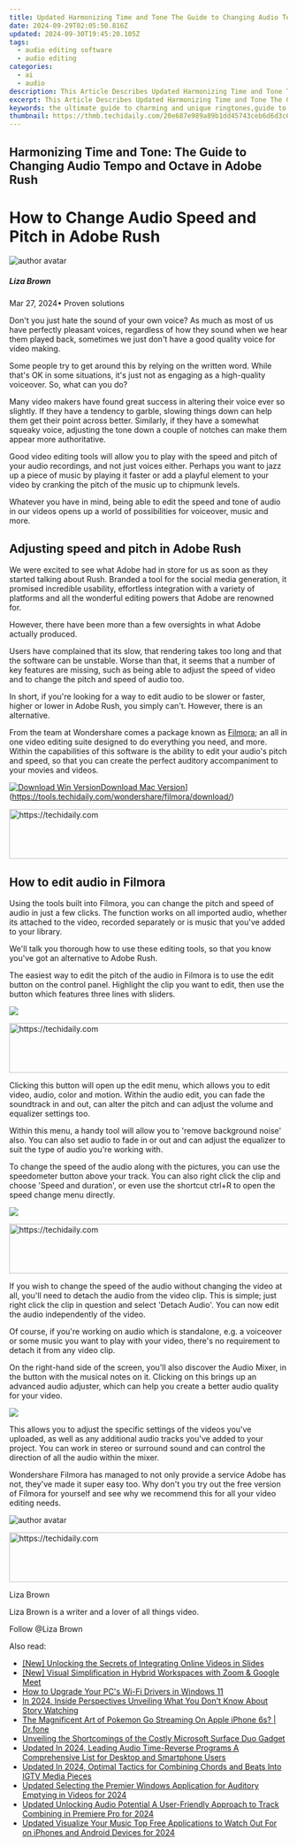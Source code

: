 ```yaml
---
title: Updated Harmonizing Time and Tone The Guide to Changing Audio Tempo and Octave in Adobe Rush
date: 2024-09-29T02:05:50.816Z
updated: 2024-09-30T19:45:20.105Z
tags: 
  - audio editing software
  - audio editing
categories: 
  - ai
  - audio
description: This Article Describes Updated Harmonizing Time and Tone The Guide to Changing Audio Tempo and Octave in Adobe Rush
excerpt: This Article Describes Updated Harmonizing Time and Tone The Guide to Changing Audio Tempo and Octave in Adobe Rush
keywords: the ultimate guide to charming and unique ringtones,guide to visualizing sound integrating audio waves and enhancing them with motion effects in adobe premiere pro,the ultimate guide to automatic volume reduction audio ducking tips in adobe premiere pro on macos,the ultimate guide to syncing audio and video in adobe premiere pro,harmonizing time and tone the guide to changing audio tempo and octave in adobe rush,the ultimate guide to harmonizing music and video in creative projects,crafting crisp audio a detailed guide to de emphasizing vocals in adobe audition tracks
thumbnail: https://thmb.techidaily.com/20e687e989a89b1dd45743ceb6d6d3c635644bf241cd4154d769e7b945709de7.jpg
---
```


## Harmonizing Time and Tone: The Guide to Changing Audio Tempo and Octave in Adobe Rush

# How to Change Audio Speed and Pitch in Adobe Rush

![author avatar](https://lh5.googleusercontent.com/-AIMmjowaFs4/AAAAAAAAAAI/AAAAAAAAABc/Y5UmwDaI7HU/s250-c-k/photo.jpg)

##### Liza Brown

 Mar 27, 2024• Proven solutions

Don't you just hate the sound of your own voice? As much as most of us have perfectly pleasant voices, regardless of how they sound when we hear them played back, sometimes we just don't have a good quality voice for video making.

Some people try to get around this by relying on the written word. While that's OK in some situations, it's just not as engaging as a high-quality voiceover. So, what can you do?

Many video makers have found great success in altering their voice ever so slightly. If they have a tendency to garble, slowing things down can help them get their point across better. Similarly, if they have a somewhat squeaky voice, adjusting the tone down a couple of notches can make them appear more authoritative.

Good video editing tools will allow you to play with the speed and pitch of your audio recordings, and not just voices either. Perhaps you want to jazz up a piece of music by playing it faster or add a playful element to your video by cranking the pitch of the music up to chipmunk levels.

Whatever you have in mind, being able to edit the speed and tone of audio in our videos opens up a world of possibilities for voiceover, music and more.

## Adjusting speed and pitch in Adobe Rush

We were excited to see what Adobe had in store for us as soon as they started talking about Rush. Branded a tool for the social media generation, it promised incredible usability, effortless integration with a variety of platforms and all the wonderful editing powers that Adobe are renowned for.

However, there have been more than a few oversights in what Adobe actually produced.

Users have complained that its slow, that rendering takes too long and that the software can be unstable. Worse than that, it seems that a number of key features are missing, such as being able to adjust the speed of video and to change the pitch and speed of audio too.

In short, if you're looking for a way to edit audio to be slower or faster, higher or lower in Adobe Rush, you simply can't. However, there is an alternative.

From the team at Wondershare comes a package known as [Filmora](https://tools.techidaily.com/wondershare/filmora/download/); an all in one video editing suite designed to do everything you need, and more. Within the capabilities of this software is the ability to edit your audio's pitch and speed, so that you can create the perfect auditory accompaniment to your movies and videos.

[![Download Win Version](https://images.wondershare.com/filmora/guide/download-btn-win.jpg)](https://tools.techidaily.com/wondershare/filmora/download/)[Download Mac Version](https://images.wondershare.com/filmora/guide/download-btn-mac.jpg)](https://tools.techidaily.com/wondershare/filmora/download/)

<!-- affiliate ads begin -->
<a href="https://aligracehair.sjv.io/c/5597632/1868590/19272" target="_top" id="1868590">
  <img src="//a.impactradius-go.com/display-ad/19272-1868590" border="0" alt="https://techidaily.com" width="728" height="90"/>
</a>
<img height="0" width="0" src="https://aligracehair.sjv.io/i/5597632/1868590/19272" style="position:absolute;visibility:hidden;" border="0" />
<!-- affiliate ads end -->

## How to edit audio in Filmora

Using the tools built into Filmora, you can change the pitch and speed of audio in just a few clicks. The function works on all imported audio, whether its attached to the video, recorded separately or is music that you've added to your library.

We'll talk you thorough how to use these editing tools, so that you know you've got an alternative to Adobe Rush.

The easiest way to edit the pitch of the audio in Filmora is to use the edit button on the control panel. Highlight the clip you want to edit, then use the button which features three lines with sliders.

![](https://images.wondershare.com/filmora/article-images/open-audio-panel-in-filmora9.png)

<!-- affiliate ads begin -->
<a href="https://aligracehair.sjv.io/c/5597632/1902324/19272" target="_top" id="1902324">
  <img src="//a.impactradius-go.com/display-ad/19272-1902324" border="0" alt="https://techidaily.com" width="728" height="90"/>
</a>
<img height="0" width="0" src="https://aligracehair.sjv.io/i/5597632/1902324/19272" style="position:absolute;visibility:hidden;" border="0" />
<!-- affiliate ads end -->

Clicking this button will open up the edit menu, which allows you to edit video, audio, color and motion. Within the audio edit, you can fade the soundtrack in and out, can alter the pitch and can adjust the volume and equalizer settings too.

Within this menu, a handy tool will allow you to 'remove background noise' also. You can also set audio to fade in or out and can adjust the equalizer to suit the type of audio you're working with.

To change the speed of the audio along with the pictures, you can use the speedometer button above your track. You can also right click the clip and choose 'Speed and duration', or even use the shortcut ctrl+R to open the speed change menu directly.

![](https://images.wondershare.com/filmora/article-images/choose-audio-speed-filmora9.png)

<!-- affiliate ads begin -->
<a href="https://appsumo.8odi.net/c/5597632/2037319/7443" target="_top" id="2037319">
  <img src="//a.impactradius-go.com/display-ad/7443-2037319" border="0" alt="https://techidaily.com" width="728" height="90"/>
</a>
<img height="0" width="0" src="https://appsumo.8odi.net/i/5597632/2037319/7443" style="position:absolute;visibility:hidden;" border="0" />
<!-- affiliate ads end -->

If you wish to change the speed of the audio without changing the video at all, you'll need to detach the audio from the video clip. This is simple; just right click the clip in question and select 'Detach Audio'. You can now edit the audio independently of the video.

Of course, if you're working on audio which is standalone, e.g. a voiceover or some music you want to play with your video, there's no requirement to detach it from any video clip.

On the right-hand side of the screen, you'll also discover the Audio Mixer, in the button with the musical notes on it. Clicking on this brings up an advanced audio adjuster, which can help you create a better audio quality for your video.

![](https://images.wondershare.com/filmora/article-images/audio-mixer-filmora9.png)

This allows you to adjust the specific settings of the videos you've uploaded, as well as any additional audio tracks you've added to your project. You can work in stereo or surround sound and can control the direction of all the audio within the mixer.

Wondershare Filmora has managed to not only provide a service Adobe has not, they've made it super easy too. Why don't you try out the free version of Filmora for yourself and see why we recommend this for all your video editing needs.

![author avatar](https://lh5.googleusercontent.com/-AIMmjowaFs4/AAAAAAAAAAI/AAAAAAAAABc/Y5UmwDaI7HU/s250-c-k/photo.jpg)

<!-- affiliate ads begin -->
<a href="https://aligracehair.sjv.io/c/5597632/1896510/19272" target="_top" id="1896510">
  <img src="//a.impactradius-go.com/display-ad/19272-1896510" border="0" alt="https://techidaily.com" width="728" height="90"/>
</a>
<img height="0" width="0" src="https://aligracehair.sjv.io/i/5597632/1896510/19272" style="position:absolute;visibility:hidden;" border="0" />
<!-- affiliate ads end -->

Liza Brown

Liza Brown is a writer and a lover of all things video.

Follow @Liza Brown

<ins class="adsbygoogle"
      style="display:block"
      data-ad-client="ca-pub-7571918770474297"
      data-ad-slot="8358498916"
      data-ad-format="auto"
      data-full-width-responsive="true"></ins>

<span class="atpl-alsoreadstyle">Also read:</span>
<div><ul>
<li><a href="https://vimeo-videos.techidaily.com/new-unlocking-the-secrets-of-integrating-online-videos-in-slides/"><u>[New] Unlocking the Secrets of Integrating Online Videos in Slides</u></a></li>
<li><a href="https://screen-activity-recording.techidaily.com/new-visual-simplification-in-hybrid-workspaces-with-zoom-and-google-meet/"><u>[New] Visual Simplification in Hybrid Workspaces with Zoom & Google Meet</u></a></li>
<li><a href="https://hardware-help.techidaily.com/how-to-upgrade-your-pcs-wi-fi-drivers-in-windows-11/"><u>How to Upgrade Your PC's Wi-Fi Drivers in Windows 11</u></a></li>
<li><a href="https://instagram-video-recordings.techidaily.com/in-2024-inside-perspectives-unveiling-what-you-dont-know-about-story-watching/"><u>In 2024, Inside Perspectives Unveiling What You Don't Know About Story Watching</u></a></li>
<li><a href="https://ios-pokemon-go.techidaily.com/the-magnificent-art-of-pokemon-go-streaming-on-apple-iphone-6s-drfone-by-drfone-virtual-ios/"><u>The Magnificent Art of Pokemon Go Streaming On Apple iPhone 6s? | Dr.fone</u></a></li>
<li><a href="https://buynow-marvelous.techidaily.com/unveiling-the-shortcomings-of-the-costly-microsoft-surface-duo-gadget/"><u>Unveiling the Shortcomings of the Costly Microsoft Surface Duo Gadget</u></a></li>
<li><a href="https://voice-adjusting.techidaily.com/updated-in-2024-leading-audio-time-reverse-programs-a-comprehensive-list-for-desktop-and-smartphone-users/"><u>Updated In 2024, Leading Audio Time-Reverse Programs A Comprehensive List for Desktop and Smartphone Users</u></a></li>
<li><a href="https://voice-adjusting.techidaily.com/updated-in-2024-optimal-tactics-for-combining-chords-and-beats-into-igtv-media-pieces/"><u>Updated In 2024, Optimal Tactics for Combining Chords and Beats Into IGTV Media Pieces</u></a></li>
<li><a href="https://voice-adjusting.techidaily.com/updated-selecting-the-premier-windows-application-for-auditory-emptying-in-videos-for-2024/"><u>Updated Selecting the Premier Windows Application for Auditory Emptying in Videos for 2024</u></a></li>
<li><a href="https://voice-adjusting.techidaily.com/updated-unlocking-audio-potential-a-user-friendly-approach-to-track-combining-in-premiere-pro-for-2024/"><u>Updated Unlocking Audio Potential A User-Friendly Approach to Track Combining in Premiere Pro for 2024</u></a></li>
<li><a href="https://voice-adjusting.techidaily.com/updated-visualize-your-music-top-free-applications-to-watch-out-for-on-iphones-and-android-devices-for-2024/"><u>Updated Visualize Your Music Top Free Applications to Watch Out For on iPhones and Android Devices for 2024</u></a></li>
</ul></div>


